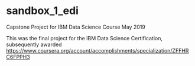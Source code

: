 # sandbox_1_edi
Capstone Project for IBM Data Science Course May 2019

This was the final project for the IBM Data Science Certification, subsequently awarded 
https://www.coursera.org/account/accomplishments/specialization/ZFFHRC6FPPH3
